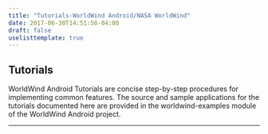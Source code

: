 ```yaml
---
title: "Tutorials-WorldWind Android/NASA WorldWind"
date: 2017-06-30T14:51:58-04:00
draft: false
uselisttemplate: true
---
```


## Tutorials

WorldWind Android Tutorials are concise step-by-step procedures for implementing common features. The source and
sample applications for the tutorials documented here are provided in the worldwind-examples module of the
WorldWind Android project.

---